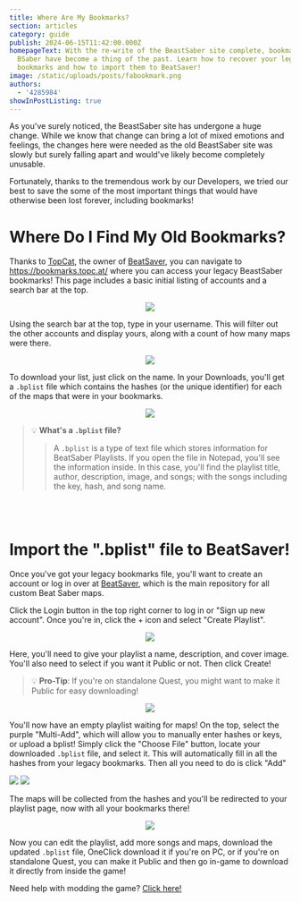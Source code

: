 ```yaml
---
title: Where Are My Bookmarks?
section: articles
category: guide
publish: 2024-06-15T11:42:00.000Z
homepageText: With the re-write of the BeastSaber site complete, bookmarks at
  BSaber have become a thing of the past. Learn how to recover your legacy
  bookmarks and how to import them to BeatSaver!
image: /static/uploads/posts/fabookmark.png
authors:
  - '4285984'
showInPostListing: true
---
```


As you've surely noticed, the BeastSaber site has undergone a huge change. While we know that change can bring a lot of mixed emotions and feelings, the changes here were needed as the old BeastSaber site was slowly but surely falling apart and would've likely become completely unusable.

Fortunately, thanks to the tremendous work by our Developers, we tried our best to save the some of the most important things that would have otherwise been lost forever, including bookmarks!

# Where Do I Find My Old Bookmarks?

Thanks to [TopCat](), the owner of [BeatSaver](https://beatsaver.com/), you can navigate to https://bookmarks.topc.at/ where you can access your legacy BeastSaber bookmarks! This page includes a basic initial listing of accounts and a search bar at the top.

<p align="center">
    <a href="https://bookmarks.topc.at/"><img src="/uploads/bookmarks1.png"></a>
</p>

Using the search bar at the top, type in your username. This will filter out the other accounts and display yours, along with a count of how many maps were there.

<p align="center">
    <img src="/uploads/bookmarks2.png">
</p>

To download your list, just click on the name. In your Downloads, you'll get a `.bplist` file which contains the hashes (or the unique identifier) for each of the maps that were in your bookmarks.

<p align="center">
    <img src="/uploads/bookmarks3.png">
</p>

> 💡 **What's a `.bplist` file?**
>
> > A `.bplist` is a type of text file which stores information for BeatSaber Playlists. If you open the file in Notepad, you'll see the information inside. In this case, you'll find the playlist title, author, description, image, and songs; with the songs including the key, hash, and song name.

<br />
<br />

# Import the ".bplist" file to BeatSaver!

Once you've got your legacy bookmarks file, you'll want to create an account or log in over at [BeatSaver](), which is the main repository for all custom Beat Saber maps.

Click the Login button in the top right corner to log in or "Sign up new account". Once you're in, click the + icon and select "Create Playlist".

<p align="center">
    <img src="/uploads/bookmarks4.png">
</p>

Here, you'll need to give your playlist a name, description, and cover image. You'll also need to select if you want it Public or not. Then click Create!

> 💡 **Pro-Tip**: If you're on standalone Quest, you might want to make it Public for easy downloading!

<p align="center">
    <img src="/uploads/bookmarks5.png">
</p>

You'll now have an empty playlist waiting for maps! On the top, select the purple "Multi-Add", which will allow you to manually enter hashes or keys, or upload a bplist! Simply click the "Choose File" button, locate your downloaded `.bplist` file, and select it. This will automatically fill in all the hashes from your legacy bookmarks. Then all you need to do is click "Add"

<div class="multi-add">
    <img src="/uploads/bookmarks6.png">
    <img src="/uploads/bookmarks7.png">
</div>

The maps will be collected from the hashes and you'll be redirected to your playlist page, now with all your bookmarks there!

<p align="center">
    <img src="/uploads/bookmarks8.png">
</p>

Now you can edit the playlist, add more songs and maps, download the updated `.bplist` file, OneClick download it if you're on PC, or if you're on standalone Quest, you can make it Public and then go in-game to download it directly from inside the game!

Need help with modding the game? [Click here!](/installing-the-mod-guide-necessary-for-any-custom-songs)

<style>
  .multi-add {
    display: inline-block;
}
</style>
